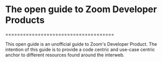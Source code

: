 # The open guide to Zoom Developer Products

=====================================

This open guide is an unofficial guide to Zoom's Developer Product. The intention of this guide is to provide a code centric and use-case centric anchor to different resources found around the interweb. 
